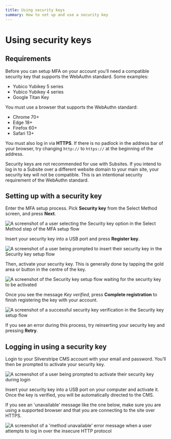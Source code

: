 ```yaml
---
title: Using security keys
summary: How to set up and use a security key
---
```


# Using security keys

## Requirements

Before you can setup MFA on your account you’ll need a compatible security key
that supports the WebAuthn standard. Some examples:

- Yubico Yubikey 5 series
- Yubico Yubikey 4 series
- Google Titan Key

You must use a browser that supports the WebAuthn standard:

- Chrome 70+
- Edge 18+
- Firefox 60+
- Safari 13+

You must also log in via **HTTPS**. If there is no padlock in the address bar
of your browser, try changing `http://` to `https://` at the beginning of the
address.

<div class="notice" markdown='1'>
Security keys are not recommended for use with Subsites. If you intend to log in to a Subsite over a different website domain to your main site, your security key will not be compatible. This is an intentional security requirement of the WebAuthn standard.
</div>

## Setting up with a security key

Enter the MFA setup process. Pick **Security key** from the Select Method
screen, and press **Next**.

![A screenshot of a user selecting the Security key option in the Select Method step of the MFA setup flow](../_images/01-03-1-security-key-selected.png)

Insert your security key into a USB port and press **Register key**.

![A screenshot of a user being prompted to insert their security key in the Security key setup flow](../_images/01-03-2-security-key-setup.png)

Then, activate your security key. This is generally done by tapping the gold
area or button in the centre of the key.

![A screenshot of the Security key setup flow waiting for the security key to be activated](../_images/01-03-3-security-key-progress.png)

Once you see the message _Key verified_, press **Complete registration** to
finish registering the key with your account.

![A screenshot of a successful security key verification in the Security key setup flow](../_images/01-03-4-security-key-verified.png)

If you see an error during this process, try reinserting your security key and
pressing **Retry**.

## Logging in using a security key

Login to your Silverstripe CMS account with your email and password. You’ll then
be prompted to activate your security key.

![A screenshot of a user being prompted to activate their security key during login](../_images/01-03-5-security-key-login.png)

Insert your security key into a USB port on your computer and activate it. Once
the key is verified, you will be automatically directed to the CMS.

If you see an 'unavailable' message like the one below, make sure you are using
a supported browser and that you are connecting to the site over HTTPS.

![A screenshot of a 'method unavailable' error message when a user attempts to log in over the insecure HTTP protocol](../_images/01-03-6-security-key-unavailable.png)
